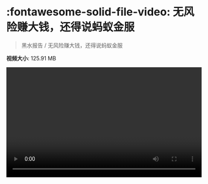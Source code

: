# :fontawesome-solid-file-video: 无风险赚大钱，还得说蚂蚁金服

> 黑水报告 / 无风险赚大钱，还得说蚂蚁金服

**视频大小**: 125.91 MB

<video id="V-bd2b9736b57b622356aca224afd6e346" width="512" height="288" preload="none" playsinline webkit-playsinline></video>